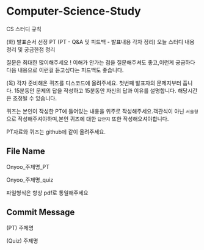 # Computer-Science-Study

CS 스터디 규칙

(화)
발표순서 선정
PT (PT - Q&A 및 피드백 - 발표내용 각자 정리)
오늘 스터디 내용 정리 및 궁금한점 정리

질문은 최대한 많이해주세요 ! 이해가 안가는 점을 질문해주셔도 좋고,이런게 궁금하다 다음 내용으로 이런걸 듣고싶다는 피드백도 좋습니다.

(목)
각자 준비해온 퀴즈를 디스코드에 올려주세요.
첫번째 발표자의 문제지부터 풉니다.
15분동안 문제의 답을 작성하고 15분동안 자신의 답과 이유를 설명합니다.
해당시간은 조정될 수 있습니다.

퀴즈는 본인이 작성한 PT에 들어있는 내용을 위주로 작성해주세요.객관식이 아닌 `서술형`으로 작성해주셔야하며,본인 퀴즈에 대한 `답안지` 또한 작성해오셔야합니다.

PT자료와 퀴즈는 github에 같이 올려주세요.

## File Name

Onyoo_주제명_PT

Onyoo_주제명_quiz

파일형식은 항상 pdf로 통일해주세요

## Commit Message

(PT) 주제명

(Quiz) 주제명
